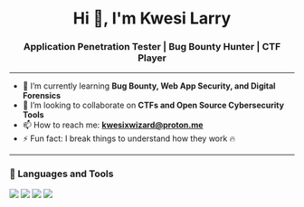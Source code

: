 <h1 align="center">Hi 👋, I'm Kwesi Larry</h1>
<h3 align="center"> Application Penetration Tester | Bug Bounty Hunter | CTF Player</h3>


---
- 🌱 I’m currently learning **Bug Bounty, Web App Security, and Digital Forensics**
- 👯 I’m looking to collaborate on **CTFs and Open Source Cybersecurity Tools**
- 📫 How to reach me: **kwesixwizard@proton.me**
- ⚡ Fun fact: I break things to understand how they work 🔥

---


### 🧰 Languages and Tools

<p align="left">
  <img src="https://img.shields.io/badge/-Python-3776AB?style=for-the-badge&logo=python&logoColor=white" />
  <img src="https://img.shields.io/badge/-Bash-4EAA25?style=for-the-badge&logo=gnu-bash&logoColor=white" />
  <img src="https://img.shields.io/badge/-Linux-FCC624?style=for-the-badge&logo=linux&logoColor=black" />
  <img src="https://img.shields.io/badge/-Kali%20Linux-557C94?style=for-the-badge&logo=kalilinux&logoColor=white" />
</p>